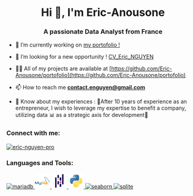<h1 align="center">Hi 👋, I'm Eric-Anousone</h1>
<h3 align="center">A passionate Data Analyst from France</h3>

- 🔭 I’m currently working on [my portofolio !](https://github.com/Eric-Anousone/portofolio)

- 👯 I’m looking for a new opportunity ! [CV_Eric_NGUYEN](https://github.com/Eric-Anousone/Eric-Anousone/blob/main/CV_Eric_NGUYEN_Data_Analyst.pdf)

- 👨‍💻 All of my projects are available at [https://github.com/Eric-Anousone/portofolio](https://github.com/Eric-Anousone/portofolio)

- 📫 How to reach me **contact.enguyen@gmail.com**

- 📄 Know about my experiences : 🚀After 10 years of experience as an entrepreneur, I wish to leverage my expertise to benefit a company, utilizing data 📊 as a strategic axis for development🎯

<h3 align="left">Connect with me:</h3>
<p align="left">
<a href="https://linkedin.com/in/eric-nguyen-pro" target="blank"><img align="center" src="https://raw.githubusercontent.com/rahuldkjain/github-profile-readme-generator/master/src/images/icons/Social/linked-in-alt.svg" alt="eric-nguyen-pro" height="30" width="40" /></a>
</p>

<h3 align="left">Languages and Tools:</h3>
<p align="left"> <a href="https://mariadb.org/" target="_blank" rel="noreferrer"> <img src="https://www.vectorlogo.zone/logos/mariadb/mariadb-icon.svg" alt="mariadb" width="40" height="40"/> </a> <a href="https://www.mysql.com/" target="_blank" rel="noreferrer"> <img src="https://raw.githubusercontent.com/devicons/devicon/master/icons/mysql/mysql-original-wordmark.svg" alt="mysql" width="40" height="40"/> </a> <a href="https://pandas.pydata.org/" target="_blank" rel="noreferrer"> <img src="https://raw.githubusercontent.com/devicons/devicon/2ae2a900d2f041da66e950e4d48052658d850630/icons/pandas/pandas-original.svg" alt="pandas" width="40" height="40"/> </a> <a href="https://www.python.org" target="_blank" rel="noreferrer"> <img src="https://raw.githubusercontent.com/devicons/devicon/master/icons/python/python-original.svg" alt="python" width="40" height="40"/> </a> <a href="https://seaborn.pydata.org/" target="_blank" rel="noreferrer"> <img src="https://seaborn.pydata.org/_images/logo-mark-lightbg.svg" alt="seaborn" width="40" height="40"/> </a> <a href="https://www.sqlite.org/" target="_blank" rel="noreferrer"> <img src="https://www.vectorlogo.zone/logos/sqlite/sqlite-icon.svg" alt="sqlite" width="40" height="40"/> </a> </p>



